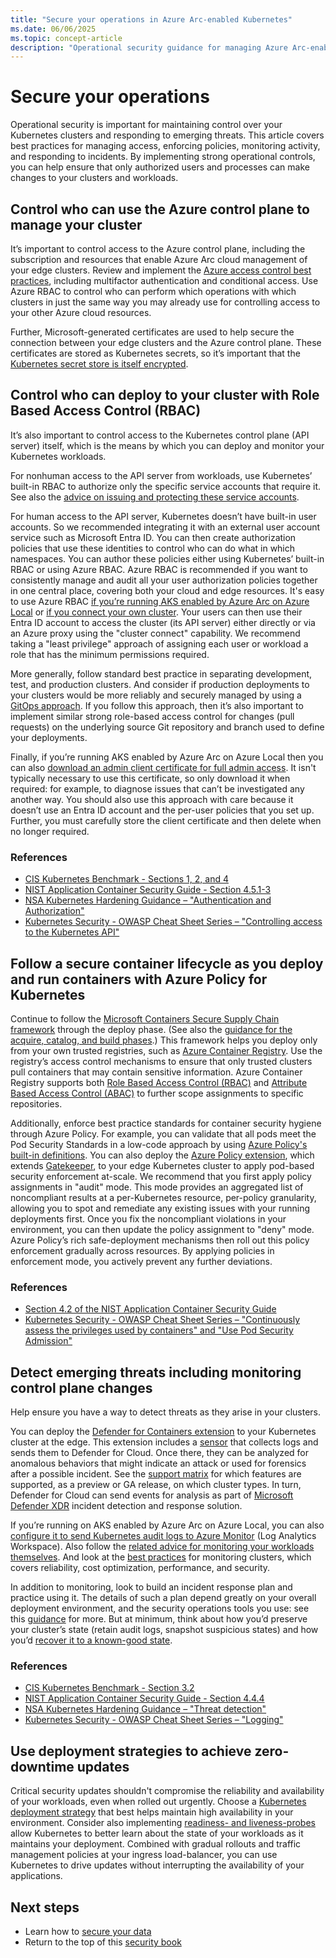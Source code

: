 ```yaml
---
title: "Secure your operations in Azure Arc-enabled Kubernetes"
ms.date: 06/06/2025
ms.topic: concept-article
description: "Operational security guidance for managing Azure Arc-enabled Kubernetes clusters, including monitoring, logging, and incident response."
---
```


# Secure your operations

Operational security is important for maintaining control over your Kubernetes clusters and responding to emerging threats. This article covers best practices for managing access, enforcing policies, monitoring activity, and responding to incidents. By implementing strong operational controls, you can help ensure that only authorized users and processes can make changes to your clusters and workloads.

## Control who can use the Azure control plane to manage your cluster

It’s important to control access to the Azure control plane, including the subscription and resources that enable Azure Arc cloud management of your edge clusters. Review and implement the [Azure access control best practices](/azure/security/fundamentals/identity-management-best-practices), including multifactor authentication and conditional access. Use Azure RBAC to control who can perform which operations with which clusters in just the same way you may already use for controlling access to your other Azure cloud resources.

Further, Microsoft-generated certificates are used to help secure the connection between your edge clusters and the Azure control plane. These certificates are stored as Kubernetes secrets, so it’s important that the [Kubernetes secret store is itself encrypted](conceptual-secure-your-data.md#protect-the-kubernetes-secrets-store).

## Control who can deploy to your cluster with Role Based Access Control (RBAC)

It’s also important to control access to the Kubernetes control plane (API server) itself, which is the means by which you can deploy and monitor your Kubernetes workloads.

For nonhuman access to the API server from workloads, use Kubernetes’ built-in RBAC to authorize only the specific service accounts that require it. See also the [advice on issuing and protecting these service accounts](conceptual-secure-your-workloads.md#configure-tls-encryption-and-authentication-withintofrom-workloads).

For human access to the API server, Kubernetes doesn’t have built-in user accounts. So we recommended integrating it with an external user account service such as Microsoft Entra ID. You can then create authorization policies that use these identities to control who can do what in which namespaces. You can author these policies either using Kubernetes’ built-in RBAC or using Azure RBAC. Azure RBAC is recommended if you want to consistently manage and audit all your user authorization policies together in one central place, covering both your cloud and edge resources. It's easy to use Azure RBAC  [if you’re running AKS enabled by Azure Arc on Azure Local](/azure/aks/hybrid/azure-rbac-23h2) or [if you connect your own cluster](/azure/azure-arc/kubernetes/azure-rbac?tabs=kubernetes-latest). Your users can then use their Entra ID account to access the cluster (its API server) either directly or via an Azure proxy using the "cluster connect" capability. We recommend taking a "least privilege" approach of assigning each user or workload a role that has the minimum permissions required.

More generally, follow standard best practice in separating development, test, and production clusters. And consider if production deployments to your clusters would be more reliably and securely managed by using a [GitOps approach](/azure/azure-arc/kubernetes/tutorial-use-gitops-flux2?tabs=azure-cli). If you follow this approach, then it’s also important to implement similar strong role-based access control for changes (pull requests) on the underlying source Git repository and branch used to define your deployments.

Finally, if you’re running AKS enabled by Azure Arc on Azure Local then you can also [download an admin client certificate for full admin access](/azure/aks/aksarc/retrieve-admin-kubeconfig). It isn't typically necessary to use this certificate, so only download it when required: for example, to diagnose issues that can’t be investigated any another way. You should also use this approach with care because it doesn’t use an Entra ID account and the per-user policies that you set up. Further, you must carefully store the client certificate and then delete when no longer required.

### References
* [CIS Kubernetes Benchmark - Sections 1, 2, and 4](https://www.cisecurity.org/benchmark/kubernetes)
* [NIST Application Container Security Guide - Section 4.5.1-3](https://csrc.nist.gov/pubs/sp/800/190/final)
* [NSA Kubernetes Hardening Guidance – "Authentication and Authorization"](https://media.defense.gov/2022/Aug/29/2003066362/-1/-1/0/CTR_KUBERNETES_HARDENING_GUIDANCE_1.2_20220829.PDF)
* [Kubernetes Security - OWASP Cheat Sheet Series – "Controlling access to the Kubernetes API"](https://cheatsheetseries.owasp.org/cheatsheets/Kubernetes_Security_Cheat_Sheet.html)

## Follow a secure container lifecycle as you deploy and run containers with Azure Policy for Kubernetes

Continue to follow the [Microsoft Containers Secure Supply Chain framework](/azure/security/container-secure-supply-chain/articles/container-secure-supply-chain-implementation/containers-secure-supply-chain-overview) through the deploy phase. (See also the [guidance for the acquire, catalog, and build phases](conceptual-secure-your-workloads.md#follow-a-secure-container-lifecycle-as-you-acquire-catalog-and-build-your-containers).) This framework helps you deploy only from your own trusted registries, such as [Azure Container Registry](/azure/container-registry/). Use the registry’s access control mechanisms to ensure that only trusted clusters pull containers that may contain sensitive information. Azure Container Registry supports both [Role Based Access Control (RBAC)](/azure/container-registry/container-registry-rbac-built-in-roles-overview?tabs=registries-configured-with-rbac-registry-abac-repository-permissions) and [Attribute Based Access Control (ABAC)](/azure/container-registry/container-registry-rbac-abac-repository-permissions?tabs=azure-portal) to further scope assignments to specific repositories.

Additionally, enforce best practice standards for container security hygiene through Azure Policy. For example, you can validate that all pods meet the Pod Security Standards in a low-code approach by using [Azure Policy's built-in definitions](/azure/governance/policy/samples/built-in-policies#kubernetes). You can also deploy the [Azure Policy extension](/azure/governance/policy/concepts/policy-for-kubernetes?toc=%2Fazure%2Fazure-arc%2Fkubernetes%2Ftoc.json&bc=%2Fazure%2Fazure-arc%2Fkubernetes%2Fbreadcrumb%2Ftoc.json#install-azure-policy-extension-for-azure-arc-enabled-kubernetes), which extends [Gatekeeper](https://open-policy-agent.github.io/gatekeeper/website/), to your edge Kubernetes cluster to apply pod-based security enforcement at-scale. We recommend that you first apply policy assignments in "audit" mode. This mode provides an aggregated list of noncompliant results at a per-Kubernetes resource, per-policy granularity, allowing you to spot and remediate any existing issues with your running deployments first. Once you fix the noncompliant violations in your environment, you can then update the policy assignment to "deny" mode. Azure Policy’s rich safe-deployment mechanisms then roll out this policy enforcement gradually across resources. By applying policies in enforcement mode, you actively prevent any further deviations. 

### References
* [Section 4.2 of the NIST Application Container Security Guide](https://csrc.nist.gov/pubs/sp/800/190/final)
* [Kubernetes Security - OWASP Cheat Sheet Series – "Continuously assess the privileges used by containers" and "Use Pod Security Admission"](https://cheatsheetseries.owasp.org/cheatsheets/Kubernetes_Security_Cheat_Sheet.html)

## Detect emerging threats including monitoring control plane changes

Help ensure you have a way to detect threats as they arise in your clusters.

You can deploy the [Defender for Containers extension](/azure/defender-for-cloud/defender-for-containers-introduction#run-time-protection-for-kubernetes-nodes-and-clusters) to your Kubernetes cluster at the edge. This extension includes a [sensor](/azure/defender-for-cloud/defender-for-containers-enable?tabs=aks-deploy-portal%2Ck8s-deploy-cli%2Ck8s-verify-asc%2Ck8s-remove-arc%2Caks-removeprofile-api&pivots=defender-for-container-arc) that collects logs and sends them to Defender for Cloud. Once there, they can be analyzed for anomalous behaviors that might indicate an attack or used for forensics after a possible incident. See the [support matrix](/azure/defender-for-cloud/support-matrix-defender-for-containers?tabs=azureva%2Carcrt%2Carcspm%2Carcnet) for which features are supported, as a preview or GA release, on which cluster types. In turn, Defender for Cloud can send events for analysis as part of [Microsoft Defender XDR](/azure/defender-for-cloud/concept-integration-365) incident detection and response solution.

If you’re running on AKS enabled by Azure Arc on Azure Local, you can also [configure it to send Kubernetes audit logs to Azure Monitor](/azure/aks/aksarc/kubernetes-monitor-audit-events) (Log Analytics Workspace). Also follow the [related advice for monitoring your workloads themselves](conceptual-secure-your-workloads.md#maintain-and-monitor-workload-telemetry-and-plug-it-into-a-security-management-siem-solution). And look at the [best practices](/azure/azure-monitor/containers/best-practices-containers) for monitoring clusters, which covers reliability, cost optimization, performance, and security.

In addition to monitoring, look to build an incident response plan and practice using it. The details of such a plan depend greatly on your overall deployment environment, and the security operations tools you use: see this [guidance](/security/operations/incident-response-overview) for more. But at minimum, think about how you’d preserve your cluster’s state (retain audit logs, snapshot suspicious states) and how you’d [recover it to a known-good state](conceptual-secure-your-data.md#enable-cluster-recovery-without-impacting-your-security-posture).

### References
* [CIS Kubernetes Benchmark - Section 3.2](https://www.cisecurity.org/benchmark/kubernetes)
* [NIST Application Container Security Guide - Section 4.4.4](https://csrc.nist.gov/pubs/sp/800/190/final)
* [NSA Kubernetes Hardening Guidance – "Threat detection"](https://media.defense.gov/2022/Aug/29/2003066362/-1/-1/0/CTR_KUBERNETES_HARDENING_GUIDANCE_1.2_20220829.PDF)
* [Kubernetes Security - OWASP Cheat Sheet Series – "Logging"](https://cheatsheetseries.owasp.org/cheatsheets/Kubernetes_Security_Cheat_Sheet.html)

## Use deployment strategies to achieve zero-downtime updates

Critical security updates shouldn't compromise the reliability and availability of your workloads, even when rolled out urgently. Choose a [Kubernetes deployment strategy](https://azure.microsoft.com/solutions/kubernetes-on-azure/deployment-strategy/) that best helps maintain high availability in your environment. Consider also implementing [readiness- and liveness-probes](https://kubernetes.io/docs/concepts/configuration/liveness-readiness-startup-probes/) allow Kubernetes to better learn about the state of your workloads as it maintains your deployment. Combined with gradual rollouts and traffic management policies at your ingress load-balancer, you can use Kubernetes to drive updates without interrupting the availability of your applications.

## Next steps

- Learn how to [secure your data](conceptual-secure-your-data.md)
- Return to the top of this [security book](conceptual-security-book.md)